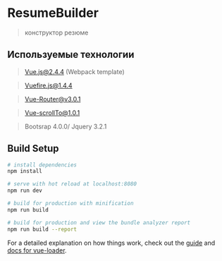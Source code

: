 # ResumeBuilder 
> конструктор резюме 

## Используемые технологии
> Vue.js@2.4.4 (Webpack template)

> Vuefire.js@1.4.4

> Vue-Router@v3.0.1

> Vue-scrollTo@1.0.1

> Bootsrap 4.0.0/ Jquery 3.2.1

## Build Setup

``` bash
# install dependencies
npm install

# serve with hot reload at localhost:8080
npm run dev

# build for production with minification
npm run build

# build for production and view the bundle analyzer report
npm run build --report
```

For a detailed explanation on how things work, check out the [guide](http://vuejs-templates.github.io/webpack/) and [docs for vue-loader](http://vuejs.github.io/vue-loader).
